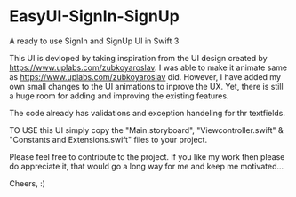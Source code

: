 # EasyUI-SignIn-SignUp
A ready to use SignIn and SignUp UI in Swift 3

This UI is devloped by taking inspiration from the UI design created by https://www.uplabs.com/zubkoyaroslav. I was able to make it animate same as https://www.uplabs.com/zubkoyaroslav did. However, I have added my own small changes to the UI animations to inprove the UX. Yet, there is still a huge room for adding and improving the existing features.

The code already has validations and exception handeling for thr textfields.

TO USE this UI simply copy the "Main.storyboard", "Viewcontroller.swift" & "Constants and Extensions.swift" files to your project.

Please feel free to contribute to the project.
If you like my work then please do appreciate it, that would go a long way for me and keep me motivated...

Cheers, :)
